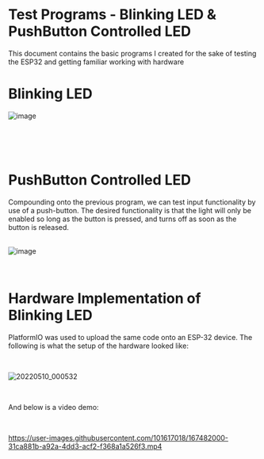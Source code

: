 # Test Programs - Blinking LED & PushButton Controlled LED
This document contains the basic programs I created for the sake of testing the ESP32 and getting familiar working with hardware



# Blinking LED

![image](https://user-images.githubusercontent.com/101617018/158307483-29a3b5f9-1893-4aa4-b81d-ec9ce512d9ee.png)
 



<br/>
<br/>
<br/>

# PushButton Controlled LED

Compounding onto the previous program, we can test input functionality by use of a push-button. 
The desired functionality is that the light will only be enabled so long as the button is pressed,
and turns off as soon as the button is released.
<br/>
<br/>

![image](https://user-images.githubusercontent.com/101617018/158310247-f83ad250-b529-4438-8d7c-431b5ecff91b.png)


<br/>


# Hardware Implementation of Blinking LED

PlatformIO was used to upload the same code onto an ESP-32 device. The following is what the setup of the hardware looked like:

<br/>

![20220510_000532](https://user-images.githubusercontent.com/101617018/167481894-6c70508e-958a-482d-a547-eaf26c1e123f.jpg)

<br/>

And below is a video demo:

<br/>

https://user-images.githubusercontent.com/101617018/167482000-31ca881b-a92a-4dd3-acf2-f368a1a526f3.mp4

